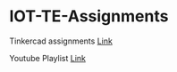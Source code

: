 # IOT-TE-Assignments

Tinkercad assignments [Link](https://www.tinkercad.com/users/5WlQgkQC5VI-krunal-patil?category=circuits&sort=likes&view_mode=default)

Youtube Playlist [Link](https://www.youtube.com/channel/UCGbd8ZMdrOrEDiT5VjIaDNA)
